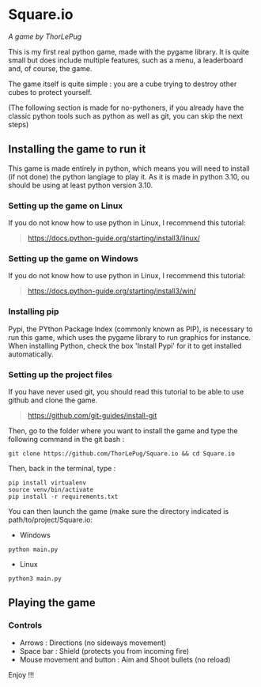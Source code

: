 # Square.io

*A game by ThorLePug*

This is my first real python game, made with the pygame library. It is quite small but does
include multiple features, such as a menu, a leaderboard and, of course, the game.

The game itself is quite simple : you are a cube trying to destroy other cubes to protect yourself.

(The following section is made for no-pythoners, if you already have the classic python tools such as python as well 
as git, you can skip the next steps)

## Installing the game to run it

This game is made entirely in python, which means you will need to install (if not done) the python langiage to play it.
As it is made in python 3.10, ou should be using at least python version 3.10.

### Setting up the game on Linux

If you do not know how to use python in Linux, I recommend this tutorial:
> https://docs.python-guide.org/starting/install3/linux/

### Setting up the game on Windows

If you do not know how to use python in Linux, I recommend this tutorial:

> https://docs.python-guide.org/starting/install3/win/

### Installing pip

Pypi, the PYthon Package Index (commonly known as PIP), is necessary to run this game, which uses the pygame library to
run graphics for instance. When installing Python, check the box 'Install Pypi' for it to get installed automatically.

### Setting up the project files

If you have never used git, you should read this tutorial to be able to use github and clone the game.

> https://github.com/git-guides/install-git

Then, go to the folder where you want to install the game and type the following command in the git bash : 
```commandline
git clone https://github.com/ThorLePug/Square.io && cd Square.io
```

Then, back in the terminal, type :

```commandline
pip install virtualenv
source venv/bin/activate 
pip install -r requirements.txt
```

You can then launch the game (make sure the directory indicated is 
path/to/project/Square.io:

- Windows
```commandline
python main.py 
```
- Linux
```commandline
python3 main.py 
```

## Playing the game

### Controls

- Arrows : Directions (no sideways movement)
- Space bar : Shield (protects you from incoming fire)
- Mouse movement and button : Aim and Shoot bullets (no reload)

Enjoy !!!

